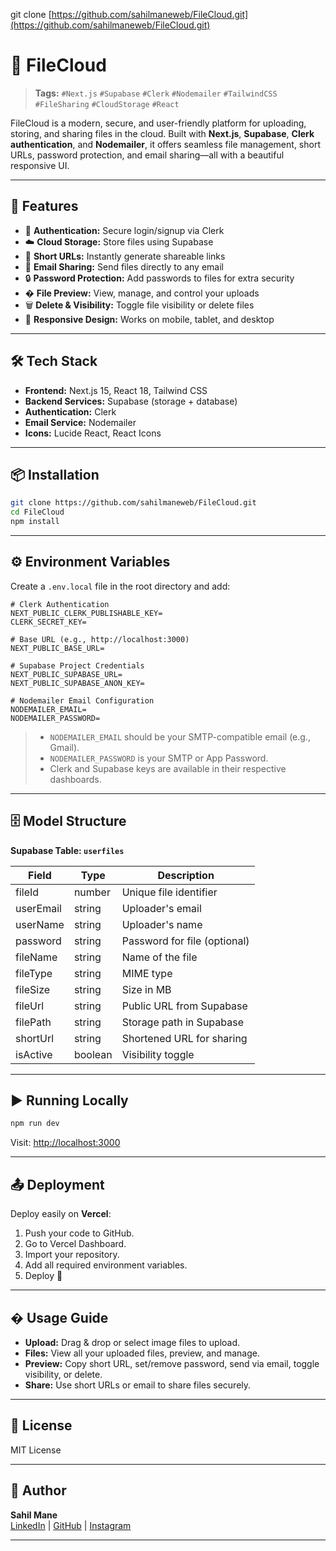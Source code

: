 git clone [https://github.com/sahilmaneweb/FileCloud.git](https://github.com/sahilmaneweb/FileCloud.git)
# 📂 FileCloud

> **Tags:** `#Next.js` `#Supabase` `#Clerk` `#Nodemailer` `#TailwindCSS` `#FileSharing` `#CloudStorage` `#React`

FileCloud is a modern, secure, and user-friendly platform for uploading, storing, and sharing files in the cloud. Built with **Next.js**, **Supabase**, **Clerk authentication**, and **Nodemailer**, it offers seamless file management, short URLs, password protection, and email sharing—all with a beautiful responsive UI.

---

## 🚀 Features

- 🔐 **Authentication:** Secure login/signup via Clerk
- ☁️ **Cloud Storage:** Store files using Supabase
- 🔗 **Short URLs:** Instantly generate shareable links
- 📧 **Email Sharing:** Send files directly to any email
- 🔒 **Password Protection:** Add passwords to files for extra security
- � **File Preview:** View, manage, and control your uploads
- 🗑️ **Delete & Visibility:** Toggle file visibility or delete files
- 📱 **Responsive Design:** Works on mobile, tablet, and desktop

---

## 🛠 Tech Stack

- **Frontend:** Next.js 15, React 18, Tailwind CSS
- **Backend Services:** Supabase (storage + database)
- **Authentication:** Clerk
- **Email Service:** Nodemailer
- **Icons:** Lucide React, React Icons

---

## 📦 Installation

```bash
git clone https://github.com/sahilmaneweb/FileCloud.git
cd FileCloud
npm install
```

---

## ⚙️ Environment Variables

Create a `.env.local` file in the root directory and add:

```env
# Clerk Authentication
NEXT_PUBLIC_CLERK_PUBLISHABLE_KEY=
CLERK_SECRET_KEY=

# Base URL (e.g., http://localhost:3000)
NEXT_PUBLIC_BASE_URL=

# Supabase Project Credentials
NEXT_PUBLIC_SUPABASE_URL=
NEXT_PUBLIC_SUPABASE_ANON_KEY=

# Nodemailer Email Configuration
NODEMAILER_EMAIL=
NODEMAILER_PASSWORD=
```

> - `NODEMAILER_EMAIL` should be your SMTP-compatible email (e.g., Gmail).
> - `NODEMAILER_PASSWORD` is your SMTP or App Password.
> - Clerk and Supabase keys are available in their respective dashboards.

---

## 🗄️ Model Structure

**Supabase Table: `userfiles`**

| Field         | Type    | Description                       |
|---------------|---------|-----------------------------------|
| fileId        | number  | Unique file identifier            |
| userEmail     | string  | Uploader's email                  |
| userName      | string  | Uploader's name                   |
| password      | string  | Password for file (optional)      |
| fileName      | string  | Name of the file                  |
| fileType      | string  | MIME type                         |
| fileSize      | string  | Size in MB                        |
| fileUrl       | string  | Public URL from Supabase          |
| filePath      | string  | Storage path in Supabase          |
| shortUrl      | string  | Shortened URL for sharing         |
| isActive      | boolean | Visibility toggle                 |

---

## ▶️ Running Locally

```bash
npm run dev
```

Visit: [http://localhost:3000](http://localhost:3000)

---

## 📤 Deployment

Deploy easily on **Vercel**:

1. Push your code to GitHub.
2. Go to Vercel Dashboard.
3. Import your repository.
4. Add all required environment variables.
5. Deploy 🚀

---

## � Usage Guide

- **Upload:** Drag & drop or select image files to upload.
- **Files:** View all your uploaded files, preview, and manage.
- **Preview:** Copy short URL, set/remove password, send via email, toggle visibility, or delete.
- **Share:** Use short URLs or email to share files securely.

---

## 📝 License

MIT License

---

## 👤 Author

**Sahil Mane**  
[LinkedIn](https://www.linkedin.com/in/sahil-mane-b113032ba) | [GitHub](https://github.com/sahilmaneweb) | [Instagram](https://www.instagram.com/sahil_mane_1304)

---